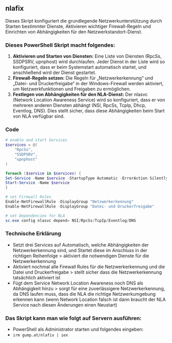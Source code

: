 ## nlafix

Dieses Skript konfiguriert die grundlegende Netzwerkunterstützung durch Starten bestimmter Dienste, Aktivieren wichtiger Firewall-Regeln und Einrichten von Abhängigkeiten für den Netzwerkstandort-Dienst.

### Dieses PowerShell Skript macht folgendes:

1.	**Aktivieren und Starten von Diensten:** Eine Liste von Diensten (RpcSs, SSDPSRV, upnphost) wird durchlaufen. Jeder Dienst in der Liste wird so konfiguriert, dass er beim Systemstart automatisch startet, und anschließend wird der Dienst gestartet.
2.	**Firewall-Regeln setzen:** Die Regeln für „Netzwerkerkennung“ und „Datei- und Druckerfreigabe“ in der Windows-Firewall werden aktiviert, um Netzwerkfunktionen und Freigaben zu ermöglichen.
3.	**Festlegen von Abhängigkeiten für den NLA-Dienst:** Der nlasvc (Network Location Awareness Service) wird so konfiguriert, dass er von mehreren anderen Diensten abhängt (NSI, RpcSs, TcpIp, Dhcp, Eventlog, DNS). Dies stellt sicher, dass diese Abhängigkeiten beim Start von NLA verfügbar sind.

### Code

```powershell
# enable and start Services
$services = @(
    "RpcSs",
    "SSDPSRV",
    "upnphost"
)

foreach ($service in $services) {
Set-Service -Name $service -StartupType Automatic -ErrorAction SilentlyContinue
Start-Service -Name $service
}

# set Firewall Rules
Enable-NetFirewallRule -DisplayGroup "Netzwerkerkennung"
Enable-NetFirewallRule -DisplayGroup "Datei- und Druckerfreigabe"

# set Dependencies for NLA
sc.exe config nlasvc depend= NSI/RpcSs/TcpIp/Eventlog/DNS
````

### Technische Erklärung
- Setzt drei Services auf Automatisch, welche Abhängigkeiten der Netzwerkerkennung sind, und Startet diese im Anschluss in der richtigen Reihenfolge > aktiviert die notwendigen Dienste für die Netzwerkerkennung
- Aktiviert nochmal alle Firewall Rules für die Netzwerkerkennung und die Datei und Druckerfreigabe > stellt sicher dass die Netzwerkerkennung tatsächlich aktiviert ist
- Fügt dem Service Network Location Awareness noch DNS als Abhängigkeit hinzu > sorgt für eine zuverlässigere Netzwerkerkennung, da DNS laufen muss, dass die NLA die richtige Netzwerkumgebung erkennen kann (wenn Network Location falsch ist dann braucht der NLA Service nach diesen Änderungen einen Neustart)

### Das Skript kann man wie folgt auf Servern ausführen:

- PowerShell als Administrator starten und folgendes eingeben:  
- `irm gump.at/nlafix | iex`